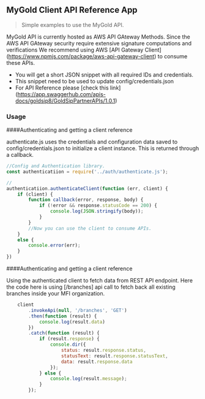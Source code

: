 ## MyGold Client API Reference App

> Simple examples to use the MyGold API.

MyGold API is currently hosted as AWS API GAteway Methods.  Since the AWS API GAteway security require extensive signature computations and verifications
We recommend using AWS [API Gateway Client] (https://www.npmjs.com/package/aws-api-gateway-client) to consume these APIs.  

 * You will get a short JSON snippet with all required IDs and credentials.
 * This snippet need to be used to update config/credentials.json
 * For API Reference please [check this link] (https://app.swaggerhub.com/apis-docs/goldsip8/GoldSipPartnerAPIs/1.0.1)
 


### Usage

####Authenticating and getting a client reference

authenticate.js uses the credentials and configuration data saved to config/credentials.json to initialize a client instance.  This is returned through a callback.

```js
//Config and Authentication library.
const authenticatiion = require('../auth/authenticate.js');

//
authenticatiion.authenticateClient(function (err, client) {
    if (client) {
        function callback(error, response, body) {
            if (!error && response.statusCode == 200) {
                console.log(JSON.stringify(body));
            }
        }
        //Now you can use the client to consume APIs.
    }
    else {
        console.error(err);
    }
})
```
####Authenticating and getting a client reference

Using the authenticated client to fetch data from REST API endpoint.  Here the code here is using [/branches] api call to fetch back all existing branches inside your MFI organization.

```js
    client
        .invokeApi(null, '/branches', 'GET')
        .then(function (result) {
            console.log(result.data)
        })
        .catch(function (result) {
            if (result.response) {
                console.dir({
                    status: result.response.status,
                    statusText: result.response.statusText,
                    data: result.response.data
                });
            } else {
                console.log(result.message);
            }
        });
```



